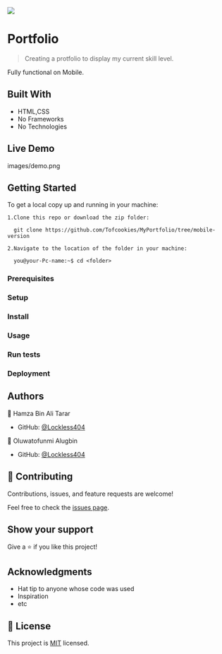 ![](https://img.shields.io/badge/Microverse-blueviolet)

# Portfolio

> Creating a protfolio to display my current skill level.

Fully functional on Mobile.

## Built With

- HTML,CSS
- No Frameworks
- No Technologies

## Live Demo
images/demo.png

## Getting Started
To get a local copy up and running in your machine:

    1.Clone this repo or download the zip folder:

      git clone https://github.com/Tofcookies/MyPortfolio/tree/mobile-version

    2.Navigate to the location of the folder in your machine:

      you@your-Pc-name:~$ cd <folder>

### Prerequisites

### Setup

### Install

### Usage

### Run tests

### Deployment



## Authors

👤 Hamza Bin Ali Tarar

- GitHub: [@Lockless404](https://github.com/lockless404)

👤 Oluwatofunmi Alugbin

- GitHub: [@Lockless404](https://github.com/tofcookies)
## 🤝 Contributing

Contributions, issues, and feature requests are welcome!

Feel free to check the [issues page](../../issues/).

## Show your support

Give a ⭐️ if you like this project!

## Acknowledgments

- Hat tip to anyone whose code was used
- Inspiration
- etc

## 📝 License

This project is [MIT](./MIT.md) licensed.
